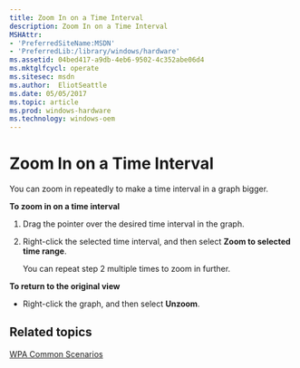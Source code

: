 ```yaml
---
title: Zoom In on a Time Interval
description: Zoom In on a Time Interval
MSHAttr:
- 'PreferredSiteName:MSDN'
- 'PreferredLib:/library/windows/hardware'
ms.assetid: 04bed417-a9db-4eb6-9502-4c352abe06d4
ms.mktglfcycl: operate
ms.sitesec: msdn
ms.author:  EliotSeattle
ms.date: 05/05/2017
ms.topic: article
ms.prod: windows-hardware
ms.technology: windows-oem
---
```


# Zoom In on a Time Interval


You can zoom in repeatedly to make a time interval in a graph bigger.

**To zoom in on a time interval**

1.  Drag the pointer over the desired time interval in the graph.

2.  Right-click the selected time interval, and then select **Zoom to selected time range**.

    You can repeat step 2 multiple times to zoom in further.

**To return to the original view**

-   Right-click the graph, and then select **Unzoom**.

## Related topics


[WPA Common Scenarios](windows-performance-analyzer-common-scenarios.md)

 

 







